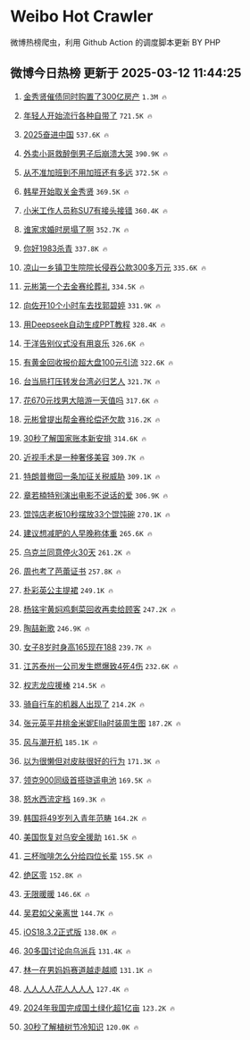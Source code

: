 # Weibo Hot Crawler 



微博热榜爬虫，利用 Github Action 的调度脚本更新 BY PHP 


## 微博今日热榜 更新于 2025-03-12 11:44:25 
1. [金秀贤催债同时购置了300亿房产](https://s.weibo.com/weibo?q=%23%E9%87%91%E7%A7%80%E8%B4%A4%E5%82%AC%E5%80%BA%E5%90%8C%E6%97%B6%E8%B4%AD%E7%BD%AE%E4%BA%86300%E4%BA%BF%E6%88%BF%E4%BA%A7%23&t=31&band_rank=1&Refer=top) `1.3M 🔥` 

1. [年轻人开始流行各种自带了](https://s.weibo.com/weibo?q=%23%E5%B9%B4%E8%BD%BB%E4%BA%BA%E5%BC%80%E5%A7%8B%E6%B5%81%E8%A1%8C%E5%90%84%E7%A7%8D%E8%87%AA%E5%B8%A6%E4%BA%86%23&t=31&band_rank=2&Refer=top) `721.5K 🔥` 

1. [2025奋进中国](https://s.weibo.com/weibo?q=%232025%E5%A5%8B%E8%BF%9B%E4%B8%AD%E5%9B%BD%23&t=31&band_rank=3&Refer=top) `537.6K 🔥` 

1. [外卖小哥救醉倒男子后崩溃大哭](https://s.weibo.com/weibo?q=%23%E5%A4%96%E5%8D%96%E5%B0%8F%E5%93%A5%E6%95%91%E9%86%89%E5%80%92%E7%94%B7%E5%AD%90%E5%90%8E%E5%B4%A9%E6%BA%83%E5%A4%A7%E5%93%AD%23&t=31&band_rank=4&Refer=top) `390.9K 🔥` 

1. [从不准加班到不用加班还有多远](https://s.weibo.com/weibo?q=%23%E4%BB%8E%E4%B8%8D%E5%87%86%E5%8A%A0%E7%8F%AD%E5%88%B0%E4%B8%8D%E7%94%A8%E5%8A%A0%E7%8F%AD%E8%BF%98%E6%9C%89%E5%A4%9A%E8%BF%9C%23&t=31&band_rank=5&Refer=top) `372.5K 🔥` 

1. [韩星开始取关金秀贤](https://s.weibo.com/weibo?q=%23%E9%9F%A9%E6%98%9F%E5%BC%80%E5%A7%8B%E5%8F%96%E5%85%B3%E9%87%91%E7%A7%80%E8%B4%A4%23&t=31&band_rank=6&Refer=top) `369.5K 🔥` 

1. [小米工作人员称SU7有接头接错](https://s.weibo.com/weibo?q=%23%E5%B0%8F%E7%B1%B3%E5%B7%A5%E4%BD%9C%E4%BA%BA%E5%91%98%E7%A7%B0SU7%E6%9C%89%E6%8E%A5%E5%A4%B4%E6%8E%A5%E9%94%99%23&t=31&band_rank=7&Refer=top) `360.4K 🔥` 

1. [谁家求婚时房塌了啊](https://s.weibo.com/weibo?q=%E8%B0%81%E5%AE%B6%E6%B1%82%E5%A9%9A%E6%97%B6%E6%88%BF%E5%A1%8C%E4%BA%86%E5%95%8A&t=31&band_rank=8&Refer=top) `352.7K 🔥` 

1. [你好1983杀青](https://s.weibo.com/weibo?q=%23%E4%BD%A0%E5%A5%BD1983%E6%9D%80%E9%9D%92%23&t=31&band_rank=9&Refer=top) `337.8K 🔥` 

1. [凉山一乡镇卫生院院长侵吞公款300多万元](https://s.weibo.com/weibo?q=%23%E5%87%89%E5%B1%B1%E4%B8%80%E4%B9%A1%E9%95%87%E5%8D%AB%E7%94%9F%E9%99%A2%E9%99%A2%E9%95%BF%E4%BE%B5%E5%90%9E%E5%85%AC%E6%AC%BE300%E5%A4%9A%E4%B8%87%E5%85%83%23&t=31&band_rank=10&Refer=top) `335.6K 🔥` 

1. [元彬第一个去金赛纶葬礼](https://s.weibo.com/weibo?q=%23%E5%85%83%E5%BD%AC%E7%AC%AC%E4%B8%80%E4%B8%AA%E5%8E%BB%E9%87%91%E8%B5%9B%E7%BA%B6%E8%91%AC%E7%A4%BC%23&t=31&band_rank=11&Refer=top) `334.5K 🔥` 

1. [向佐开10个小时车去找郭碧婷](https://s.weibo.com/weibo?q=%E5%90%91%E4%BD%90%E5%BC%8010%E4%B8%AA%E5%B0%8F%E6%97%B6%E8%BD%A6%E5%8E%BB%E6%89%BE%E9%83%AD%E7%A2%A7%E5%A9%B7&t=31&band_rank=12&Refer=top) `331.9K 🔥` 

1. [用Deepseek自动生成PPT教程](https://s.weibo.com/weibo?q=%E7%94%A8Deepseek%E8%87%AA%E5%8A%A8%E7%94%9F%E6%88%90PPT%E6%95%99%E7%A8%8B&t=31&band_rank=13&Refer=top) `328.4K 🔥` 

1. [于洋告别仪式没有用哀乐](https://s.weibo.com/weibo?q=%23%E4%BA%8E%E6%B4%8B%E5%91%8A%E5%88%AB%E4%BB%AA%E5%BC%8F%E6%B2%A1%E6%9C%89%E7%94%A8%E5%93%80%E4%B9%90%23&t=31&band_rank=14&Refer=top) `326.6K 🔥` 

1. [有黄金回收报价超大盘100元引流](https://s.weibo.com/weibo?q=%23%E6%9C%89%E9%BB%84%E9%87%91%E5%9B%9E%E6%94%B6%E6%8A%A5%E4%BB%B7%E8%B6%85%E5%A4%A7%E7%9B%98100%E5%85%83%E5%BC%95%E6%B5%81%23&t=31&band_rank=15&Refer=top) `322.6K 🔥` 

1. [台当局打压转发台湾必归艺人](https://s.weibo.com/weibo?q=%23%E5%8F%B0%E5%BD%93%E5%B1%80%E6%89%93%E5%8E%8B%E8%BD%AC%E5%8F%91%E5%8F%B0%E6%B9%BE%E5%BF%85%E5%BD%92%E8%89%BA%E4%BA%BA%23&t=31&band_rank=16&Refer=top) `321.7K 🔥` 

1. [花670元找男大陪游一天值吗](https://s.weibo.com/weibo?q=%23%E8%8A%B1670%E5%85%83%E6%89%BE%E7%94%B7%E5%A4%A7%E9%99%AA%E6%B8%B8%E4%B8%80%E5%A4%A9%E5%80%BC%E5%90%97%23&t=31&band_rank=17&Refer=top) `317.6K 🔥` 

1. [元彬曾提出帮金赛纶偿还欠款](https://s.weibo.com/weibo?q=%23%E5%85%83%E5%BD%AC%E6%9B%BE%E6%8F%90%E5%87%BA%E5%B8%AE%E9%87%91%E8%B5%9B%E7%BA%B6%E5%81%BF%E8%BF%98%E6%AC%A0%E6%AC%BE%23&t=31&band_rank=18&Refer=top) `316.2K 🔥` 

1. [30秒了解国家账本新安排](https://s.weibo.com/weibo?q=%2330%E7%A7%92%E4%BA%86%E8%A7%A3%E5%9B%BD%E5%AE%B6%E8%B4%A6%E6%9C%AC%E6%96%B0%E5%AE%89%E6%8E%92%23&t=31&band_rank=19&Refer=top) `314.6K 🔥` 

1. [近视手术是一种奢侈美容](https://s.weibo.com/weibo?q=%23%E8%BF%91%E8%A7%86%E6%89%8B%E6%9C%AF%E6%98%AF%E4%B8%80%E7%A7%8D%E5%A5%A2%E4%BE%88%E7%BE%8E%E5%AE%B9%23&t=31&band_rank=20&Refer=top) `309.7K 🔥` 

1. [特朗普撤回一条加征关税威胁](https://s.weibo.com/weibo?q=%23%E7%89%B9%E6%9C%97%E6%99%AE%E6%92%A4%E5%9B%9E%E4%B8%80%E6%9D%A1%E5%8A%A0%E5%BE%81%E5%85%B3%E7%A8%8E%E5%A8%81%E8%83%81%23&t=31&band_rank=21&Refer=top) `309.1K 🔥` 

1. [章若楠特别演出电影不说话的爱](https://s.weibo.com/weibo?q=%23%E7%AB%A0%E8%8B%A5%E6%A5%A0%E7%89%B9%E5%88%AB%E6%BC%94%E5%87%BA%E7%94%B5%E5%BD%B1%E4%B8%8D%E8%AF%B4%E8%AF%9D%E7%9A%84%E7%88%B1%23&t=31&band_rank=22&Refer=top) `306.9K 🔥` 

1. [馄饨店老板10秒摆放33个馄饨碗](https://s.weibo.com/weibo?q=%23%E9%A6%84%E9%A5%A8%E5%BA%97%E8%80%81%E6%9D%BF10%E7%A7%92%E6%91%86%E6%94%BE33%E4%B8%AA%E9%A6%84%E9%A5%A8%E7%A2%97%23&t=31&band_rank=23&Refer=top) `270.1K 🔥` 

1. [建议想减肥的人早晚称体重](https://s.weibo.com/weibo?q=%23%E5%BB%BA%E8%AE%AE%E6%83%B3%E5%87%8F%E8%82%A5%E7%9A%84%E4%BA%BA%E6%97%A9%E6%99%9A%E7%A7%B0%E4%BD%93%E9%87%8D%23&t=31&band_rank=24&Refer=top) `265.6K 🔥` 

1. [乌克兰同意停火30天](https://s.weibo.com/weibo?q=%23%E4%B9%8C%E5%85%8B%E5%85%B0%E5%90%8C%E6%84%8F%E5%81%9C%E7%81%AB30%E5%A4%A9%23&t=31&band_rank=25&Refer=top) `261.2K 🔥` 

1. [周也考了芭蕾证书](https://s.weibo.com/weibo?q=%23%E5%91%A8%E4%B9%9F%E8%80%83%E4%BA%86%E8%8A%AD%E8%95%BE%E8%AF%81%E4%B9%A6%23&t=31&band_rank=26&Refer=top) `257.8K 🔥` 

1. [朴彩英公主提裙](https://s.weibo.com/weibo?q=%23%E6%9C%B4%E5%BD%A9%E8%8B%B1%E5%85%AC%E4%B8%BB%E6%8F%90%E8%A3%99%23&t=31&band_rank=27&Refer=top) `249.1K 🔥` 

1. [杨铭宇黄焖鸡剩菜回收再卖给顾客](https://s.weibo.com/weibo?q=%23%E6%9D%A8%E9%93%AD%E5%AE%87%E9%BB%84%E7%84%96%E9%B8%A1%E5%89%A9%E8%8F%9C%E5%9B%9E%E6%94%B6%E5%86%8D%E5%8D%96%E7%BB%99%E9%A1%BE%E5%AE%A2%23&t=31&band_rank=28&Refer=top) `247.2K 🔥` 

1. [陶喆新歌](https://s.weibo.com/weibo?q=%E9%99%B6%E5%96%86%E6%96%B0%E6%AD%8C&t=31&band_rank=29&Refer=top) `246.9K 🔥` 

1. [女子8岁时身高165现在188](https://s.weibo.com/weibo?q=%23%E5%A5%B3%E5%AD%908%E5%B2%81%E6%97%B6%E8%BA%AB%E9%AB%98165%E7%8E%B0%E5%9C%A8188%23&t=31&band_rank=30&Refer=top) `239.7K 🔥` 

1. [江苏泰州一公司发生燃爆致4死4伤](https://s.weibo.com/weibo?q=%23%E6%B1%9F%E8%8B%8F%E6%B3%B0%E5%B7%9E%E4%B8%80%E5%85%AC%E5%8F%B8%E5%8F%91%E7%94%9F%E7%87%83%E7%88%86%E8%87%B44%E6%AD%BB4%E4%BC%A4%23&t=31&band_rank=31&Refer=top) `232.6K 🔥` 

1. [权志龙应援棒](https://s.weibo.com/weibo?q=%E6%9D%83%E5%BF%97%E9%BE%99%E5%BA%94%E6%8F%B4%E6%A3%92&t=31&band_rank=32&Refer=top) `214.5K 🔥` 

1. [骑自行车的机器人出现了](https://s.weibo.com/weibo?q=%23%E9%AA%91%E8%87%AA%E8%A1%8C%E8%BD%A6%E7%9A%84%E6%9C%BA%E5%99%A8%E4%BA%BA%E5%87%BA%E7%8E%B0%E4%BA%86%23&t=31&band_rank=33&Refer=top) `214.2K 🔥` 

1. [张元英平井桃金米妮Ella时装周生图](https://s.weibo.com/weibo?q=%23%E5%BC%A0%E5%85%83%E8%8B%B1%E5%B9%B3%E4%BA%95%E6%A1%83%E9%87%91%E7%B1%B3%E5%A6%AEElla%E6%97%B6%E8%A3%85%E5%91%A8%E7%94%9F%E5%9B%BE%23&t=31&band_rank=34&Refer=top) `187.2K 🔥` 

1. [风与潮开机](https://s.weibo.com/weibo?q=%E9%A3%8E%E4%B8%8E%E6%BD%AE%E5%BC%80%E6%9C%BA&t=31&band_rank=35&Refer=top) `185.1K 🔥` 

1. [以为很懒但对皮肤很好的行为](https://s.weibo.com/weibo?q=%E4%BB%A5%E4%B8%BA%E5%BE%88%E6%87%92%E4%BD%86%E5%AF%B9%E7%9A%AE%E8%82%A4%E5%BE%88%E5%A5%BD%E7%9A%84%E8%A1%8C%E4%B8%BA&t=31&band_rank=36&Refer=top) `171.3K 🔥` 

1. [领克900同级首搭骁遥电池](https://s.weibo.com/weibo?q=%23%E9%A2%86%E5%85%8B900%E5%90%8C%E7%BA%A7%E9%A6%96%E6%90%AD%E9%AA%81%E9%81%A5%E7%94%B5%E6%B1%A0%23&t=31&band_rank=37&Refer=top) `169.5K 🔥` 

1. [怒水西流定档](https://s.weibo.com/weibo?q=%23%E6%80%92%E6%B0%B4%E8%A5%BF%E6%B5%81%E5%AE%9A%E6%A1%A3%23&t=31&band_rank=38&Refer=top) `169.3K 🔥` 

1. [韩国将49岁列入青年范畴](https://s.weibo.com/weibo?q=%23%E9%9F%A9%E5%9B%BD%E5%B0%8649%E5%B2%81%E5%88%97%E5%85%A5%E9%9D%92%E5%B9%B4%E8%8C%83%E7%95%B4%23&t=31&band_rank=39&Refer=top) `164.2K 🔥` 

1. [美国恢复对乌安全援助](https://s.weibo.com/weibo?q=%23%E7%BE%8E%E5%9B%BD%E6%81%A2%E5%A4%8D%E5%AF%B9%E4%B9%8C%E5%AE%89%E5%85%A8%E6%8F%B4%E5%8A%A9%23&t=31&band_rank=40&Refer=top) `161.5K 🔥` 

1. [三杯咖啡怎么分给四位长辈](https://s.weibo.com/weibo?q=%E4%B8%89%E6%9D%AF%E5%92%96%E5%95%A1%E6%80%8E%E4%B9%88%E5%88%86%E7%BB%99%E5%9B%9B%E4%BD%8D%E9%95%BF%E8%BE%88&t=31&band_rank=41&Refer=top) `155.5K 🔥` 

1. [绝区零](https://s.weibo.com/weibo?q=%E7%BB%9D%E5%8C%BA%E9%9B%B6&t=31&band_rank=42&Refer=top) `152.8K 🔥` 

1. [无限暖暖](https://s.weibo.com/weibo?q=%E6%97%A0%E9%99%90%E6%9A%96%E6%9A%96&t=31&band_rank=43&Refer=top) `146.6K 🔥` 

1. [吴君如父亲离世](https://s.weibo.com/weibo?q=%23%E5%90%B4%E5%90%9B%E5%A6%82%E7%88%B6%E4%BA%B2%E7%A6%BB%E4%B8%96%23&t=31&band_rank=44&Refer=top) `144.7K 🔥` 

1. [iOS18.3.2正式版](https://s.weibo.com/weibo?q=%23iOS18.3.2%E6%AD%A3%E5%BC%8F%E7%89%88%23&t=31&band_rank=45&Refer=top) `138.0K 🔥` 

1. [30多国讨论向乌派兵](https://s.weibo.com/weibo?q=%2330%E5%A4%9A%E5%9B%BD%E8%AE%A8%E8%AE%BA%E5%90%91%E4%B9%8C%E6%B4%BE%E5%85%B5%23&t=31&band_rank=46&Refer=top) `131.4K 🔥` 

1. [林一在男妈妈赛道越走越顺](https://s.weibo.com/weibo?q=%23%E6%9E%97%E4%B8%80%E5%9C%A8%E7%94%B7%E5%A6%88%E5%A6%88%E8%B5%9B%E9%81%93%E8%B6%8A%E8%B5%B0%E8%B6%8A%E9%A1%BA%23&t=31&band_rank=47&Refer=top) `131.1K 🔥` 

1. [人人人人花人人人人](https://s.weibo.com/weibo?q=%23%E4%BA%BA%E4%BA%BA%E4%BA%BA%E4%BA%BA%E8%8A%B1%E4%BA%BA%E4%BA%BA%E4%BA%BA%E4%BA%BA%23&t=31&band_rank=48&Refer=top) `127.4K 🔥` 

1. [2024年我国完成国土绿化超1亿亩](https://s.weibo.com/weibo?q=%232024%E5%B9%B4%E6%88%91%E5%9B%BD%E5%AE%8C%E6%88%90%E5%9B%BD%E5%9C%9F%E7%BB%BF%E5%8C%96%E8%B6%851%E4%BA%BF%E4%BA%A9%23&t=31&band_rank=49&Refer=top) `123.2K 🔥` 

1. [30秒了解植树节冷知识](https://s.weibo.com/weibo?q=%2330%E7%A7%92%E4%BA%86%E8%A7%A3%E6%A4%8D%E6%A0%91%E8%8A%82%E5%86%B7%E7%9F%A5%E8%AF%86%23&t=31&band_rank=50&Refer=top) `120.0K 🔥` 

